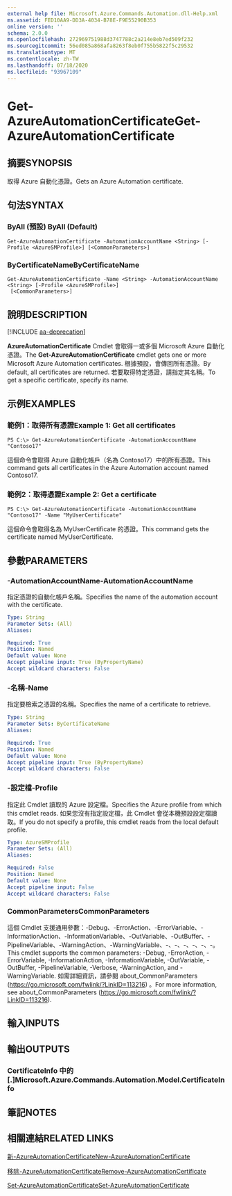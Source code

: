 ```yaml
---
external help file: Microsoft.Azure.Commands.Automation.dll-Help.xml
ms.assetid: FED10AA9-DD3A-4034-B78E-F9E55290B353
online version: ''
schema: 2.0.0
ms.openlocfilehash: 272969751988d3747788c2a214e8eb7ed509f232
ms.sourcegitcommit: 56ed085a868afa8263f8eb0f755b5822f5c29532
ms.translationtype: MT
ms.contentlocale: zh-TW
ms.lasthandoff: 07/18/2020
ms.locfileid: "93967109"
---
```

# <span data-ttu-id="ede46-101">Get-AzureAutomationCertificate</span><span class="sxs-lookup"><span data-stu-id="ede46-101">Get-AzureAutomationCertificate</span></span>

## <span data-ttu-id="ede46-102">摘要</span><span class="sxs-lookup"><span data-stu-id="ede46-102">SYNOPSIS</span></span>

<span data-ttu-id="ede46-103">取得 Azure 自動化憑證。</span><span class="sxs-lookup"><span data-stu-id="ede46-103">Gets an Azure Automation certificate.</span></span>

## <span data-ttu-id="ede46-104">句法</span><span class="sxs-lookup"><span data-stu-id="ede46-104">SYNTAX</span></span>

### <span data-ttu-id="ede46-105">ByAll (預設) </span><span class="sxs-lookup"><span data-stu-id="ede46-105">ByAll (Default)</span></span>
```
Get-AzureAutomationCertificate -AutomationAccountName <String> [-Profile <AzureSMProfile>] [<CommonParameters>]
```

### <span data-ttu-id="ede46-106">ByCertificateName</span><span class="sxs-lookup"><span data-stu-id="ede46-106">ByCertificateName</span></span>
```
Get-AzureAutomationCertificate -Name <String> -AutomationAccountName <String> [-Profile <AzureSMProfile>]
 [<CommonParameters>]
```

## <span data-ttu-id="ede46-107">說明</span><span class="sxs-lookup"><span data-stu-id="ede46-107">DESCRIPTION</span></span>

[!INCLUDE [aa-deprecation](../include/aa-deprecation.md)]

<span data-ttu-id="ede46-108">**AzureAutomationCertificate** Cmdlet 會取得一或多個 Microsoft Azure 自動化憑證。</span><span class="sxs-lookup"><span data-stu-id="ede46-108">The **Get-AzureAutomationCertificate** cmdlet gets one or more Microsoft Azure Automation certificates.</span></span>
<span data-ttu-id="ede46-109">根據預設，會傳回所有憑證。</span><span class="sxs-lookup"><span data-stu-id="ede46-109">By default, all certificates are returned.</span></span>
<span data-ttu-id="ede46-110">若要取得特定憑證，請指定其名稱。</span><span class="sxs-lookup"><span data-stu-id="ede46-110">To get a specific certificate, specify its name.</span></span>

## <span data-ttu-id="ede46-111">示例</span><span class="sxs-lookup"><span data-stu-id="ede46-111">EXAMPLES</span></span>

### <span data-ttu-id="ede46-112">範例1：取得所有憑證</span><span class="sxs-lookup"><span data-stu-id="ede46-112">Example 1: Get all certificates</span></span>
```
PS C:\> Get-AzureAutomationCertificate -AutomationAccountName "Contoso17"
```

<span data-ttu-id="ede46-113">這個命令會取得 Azure 自動化帳戶（名為 Contoso17）中的所有憑證。</span><span class="sxs-lookup"><span data-stu-id="ede46-113">This command gets all certificates in the Azure Automation account named Contoso17.</span></span>

### <span data-ttu-id="ede46-114">範例2：取得憑證</span><span class="sxs-lookup"><span data-stu-id="ede46-114">Example 2: Get a certificate</span></span>
```
PS C:\> Get-AzureAutomationCertificate -AutomationAccountName "Contoso17" -Name "MyUserCertificate"
```

<span data-ttu-id="ede46-115">這個命令會取得名為 MyUserCertificate 的憑證。</span><span class="sxs-lookup"><span data-stu-id="ede46-115">This command gets the certificate named MyUserCertificate.</span></span>

## <span data-ttu-id="ede46-116">參數</span><span class="sxs-lookup"><span data-stu-id="ede46-116">PARAMETERS</span></span>

### <span data-ttu-id="ede46-117">-AutomationAccountName</span><span class="sxs-lookup"><span data-stu-id="ede46-117">-AutomationAccountName</span></span>
<span data-ttu-id="ede46-118">指定憑證的自動化帳戶名稱。</span><span class="sxs-lookup"><span data-stu-id="ede46-118">Specifies the name of the automation account with the certificate.</span></span>

```yaml
Type: String
Parameter Sets: (All)
Aliases: 

Required: True
Position: Named
Default value: None
Accept pipeline input: True (ByPropertyName)
Accept wildcard characters: False
```

### <span data-ttu-id="ede46-119">-名稱</span><span class="sxs-lookup"><span data-stu-id="ede46-119">-Name</span></span>
<span data-ttu-id="ede46-120">指定要檢索之憑證的名稱。</span><span class="sxs-lookup"><span data-stu-id="ede46-120">Specifies the name of a certificate to retrieve.</span></span>

```yaml
Type: String
Parameter Sets: ByCertificateName
Aliases: 

Required: True
Position: Named
Default value: None
Accept pipeline input: True (ByPropertyName)
Accept wildcard characters: False
```

### <span data-ttu-id="ede46-121">-設定檔</span><span class="sxs-lookup"><span data-stu-id="ede46-121">-Profile</span></span>
<span data-ttu-id="ede46-122">指定此 Cmdlet 讀取的 Azure 設定檔。</span><span class="sxs-lookup"><span data-stu-id="ede46-122">Specifies the Azure profile from which this cmdlet reads.</span></span>
<span data-ttu-id="ede46-123">如果您沒有指定設定檔，此 Cmdlet 會從本機預設設定檔讀取。</span><span class="sxs-lookup"><span data-stu-id="ede46-123">If you do not specify a profile, this cmdlet reads from the local default profile.</span></span>

```yaml
Type: AzureSMProfile
Parameter Sets: (All)
Aliases: 

Required: False
Position: Named
Default value: None
Accept pipeline input: False
Accept wildcard characters: False
```

### <span data-ttu-id="ede46-124">CommonParameters</span><span class="sxs-lookup"><span data-stu-id="ede46-124">CommonParameters</span></span>
<span data-ttu-id="ede46-125">這個 Cmdlet 支援通用參數：-Debug、-ErrorAction、-ErrorVariable、-InformationAction、-InformationVariable、-OutVariable、-OutBuffer、-PipelineVariable、-WarningAction、-WarningVariable、-、-、-、-、-、-。</span><span class="sxs-lookup"><span data-stu-id="ede46-125">This cmdlet supports the common parameters: -Debug, -ErrorAction, -ErrorVariable, -InformationAction, -InformationVariable, -OutVariable, -OutBuffer, -PipelineVariable, -Verbose, -WarningAction, and -WarningVariable.</span></span> <span data-ttu-id="ede46-126">如需詳細資訊，請參閱 about_CommonParameters (https://go.microsoft.com/fwlink/?LinkID=113216) 。</span><span class="sxs-lookup"><span data-stu-id="ede46-126">For more information, see about_CommonParameters (https://go.microsoft.com/fwlink/?LinkID=113216).</span></span>

## <span data-ttu-id="ede46-127">輸入</span><span class="sxs-lookup"><span data-stu-id="ede46-127">INPUTS</span></span>

## <span data-ttu-id="ede46-128">輸出</span><span class="sxs-lookup"><span data-stu-id="ede46-128">OUTPUTS</span></span>

### <span data-ttu-id="ede46-129">CertificateInfo 中的 [.]</span><span class="sxs-lookup"><span data-stu-id="ede46-129">Microsoft.Azure.Commands.Automation.Model.CertificateInfo</span></span>

## <span data-ttu-id="ede46-130">筆記</span><span class="sxs-lookup"><span data-stu-id="ede46-130">NOTES</span></span>

## <span data-ttu-id="ede46-131">相關連結</span><span class="sxs-lookup"><span data-stu-id="ede46-131">RELATED LINKS</span></span>

[<span data-ttu-id="ede46-132">新-AzureAutomationCertificate</span><span class="sxs-lookup"><span data-stu-id="ede46-132">New-AzureAutomationCertificate</span></span>](./New-AzureAutomationCertificate.md)

[<span data-ttu-id="ede46-133">移除-AzureAutomationCertificate</span><span class="sxs-lookup"><span data-stu-id="ede46-133">Remove-AzureAutomationCertificate</span></span>](./Remove-AzureAutomationCertificate.md)

[<span data-ttu-id="ede46-134">Set-AzureAutomationCertificate</span><span class="sxs-lookup"><span data-stu-id="ede46-134">Set-AzureAutomationCertificate</span></span>](./Set-AzureAutomationCertificate.md)


